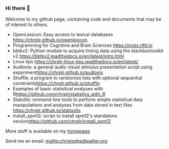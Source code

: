 ### Hi there 👋

<!--
**chrplr/chrplr** is a ✨ _special_ ✨ repository because its `README.md` (this file) appears on your GitHub profile.

Here are some ideas to get you started:

- 🔭 I’m currently working on ...
- 🌱 I’m currently learning ...
- 👯 I’m looking to collaborate on ...
- 🤔 I’m looking for help with ...
- 💬 Ask me about ...
- 📫 How to reach me: ...
- 😄 Pronouns: ...
- ⚡ Fun fact: ...
-->


Welcome to my github page, containing code and documents that may be of interest to others. 

* OpenLexicon: Easy access to lexical databases <https://chrplr.github.io/openlexicon> 
* Programming for Cognitive and Brain Sciences <https://pcbs.rtfd.io>  
* bbtkv2: Python module to acquire timing data using the blackboxtoolkit v2   <https://bbtkv2.readthedocs.io/en/latest/intro.html>
* Linux tips <https://chrplr-linux-tips.readthedocs.io/en/latest/>
* Audiovis: a general audio visual stimulus presentation script using expyriment<https://chrplr.github.io/audiovis>
* Shuffle: a program to randomize lists with optional sequential constraints<https://chrplr.github.io/shuffle>
* Examples of basic statistical analyses with R<https://github.com/chrplr/statistics_with_R>
* Statutils: ommand-line tools to perform simple statistical data manipulations and analyses from data stored in text files <https://chrplr.github.io/statsutils>
* install_spm12: script to install spm12's standalone version<https://github.com/chrplr/install_spm12>


More stuff is available on my [homepage](http://www.pallier.org)

Send me an email: <mailto:christophe@pallier.org>

